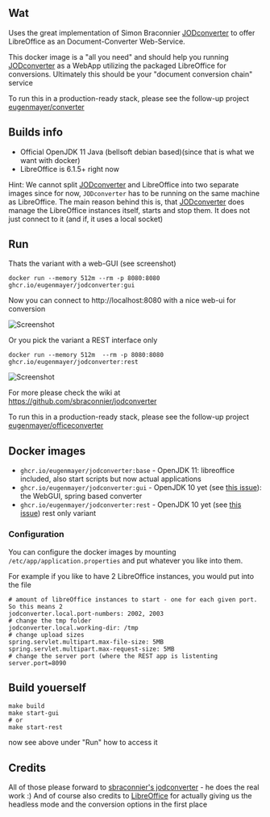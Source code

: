 ## Wat

Uses the great implementation of Simon Braconnier [JODconverter](https://github.com/sbraconnier/jodconverter) to offer LibreOffice as an Document-Converter Web-Service.

This docker image is a "all you need" and should help you running [JODconverter](https://github.com/sbraconnier/jodconverter) as a WebApp utilizing the packaged LibreOffice for conversions.
Ultimately this should be your "document conversion chain" service

To run this in a production-ready stack, please see the follow-up project [eugenmayer/converter](https://github.com/EugenMayer/converter)

## Builds info

- Official OpenJDK 11 Java (bellsoft debian based)(since that is what we want with docker)
- LibreOffice is 6.1.5+ right now

Hint: We cannot split [JODconverter](https://github.com/sbraconnier/jodconverter) and LibreOffice into two separate images since for now, `JODconverter` has to be running on the same machine as LibreOffice.
The main reason behind this is, that [JODconverter](https://github.com/sbraconnier/jodconverter) does manage the LibreOffice instances itself, starts and stop them. It does not just connect to it (and if, it uses a local socket)

## Run

Thats the variant with a web-GUI (see screenshot)

    docker run --memory 512m --rm -p 8080:8080 ghcr.io/eugenmayer/jodconverter:gui

Now you can connect to http://localhost:8080 with a nice web-ui for conversion

![Screenshot](https://github.com/EugenMayer/docker-image-jodconverter/blob/master/webapp.png)

Or you pick the variant a REST interface only

    docker run --memory 512m  --rm -p 8080:8080 ghcr.io/eugenmayer/jodconverter:rest

![Screenshot](https://github.com/EugenMayer/docker-image-jodconverter/blob/master/rest.png)

For more please check the wiki at https://github.com/sbraconnier/jodconverter

To run this in a production-ready stack, please see the follow-up project [eugenmayer/officeconverter](https://github.com/EugenMayer/officeconverter)

## Docker images

- `ghcr.io/eugenmayer/jodconverter:base` - OpenJDK 11: libreoffice included, also start scripts but now actual applications
- `ghcr.io/eugenmayer/jodconverter:gui` - OpenJDK 10 yet (see [this issue](https://github.com/sbraconnier/jodconverter/pull/128)): the WebGUI, spring based converter
- `ghcr.io/eugenmayer/jodconverter:rest` - OpenJDK 10 yet (see [this issue](https://github.com/sbraconnier/jodconverter/pull/128)) rest only variant

### Configuration

You can configure the docker images by mounting `/etc/app/application.properties` and put whatever you like into them.

For example if you like to have 2 LibreOffice instances, you would put into the file

```properties
# amount of libreOffice instances to start - one for each given port. So this means 2
jodconverter.local.port-numbers: 2002, 2003
# change the tmp folder
jodconverter.local.working-dir: /tmp
# change upload sizes
spring.servlet.multipart.max-file-size: 5MB
spring.servlet.multipart.max-request-size: 5MB
# change the server port (where the REST app is listenting
server.port=8090
```

## Build youerself

    make build
    make start-gui
    # or
    make start-rest

now see above under "Run" how to access it

## Credits

All of those please forward to [sbraconnier's jodconverter](https://github.com/sbraconnier/jodconverter) - he does the real work :)
And of course also credits to [LibreOffice](https://de.libreoffice.org/) for actually giving us the headless mode and the conversion options in the first place
